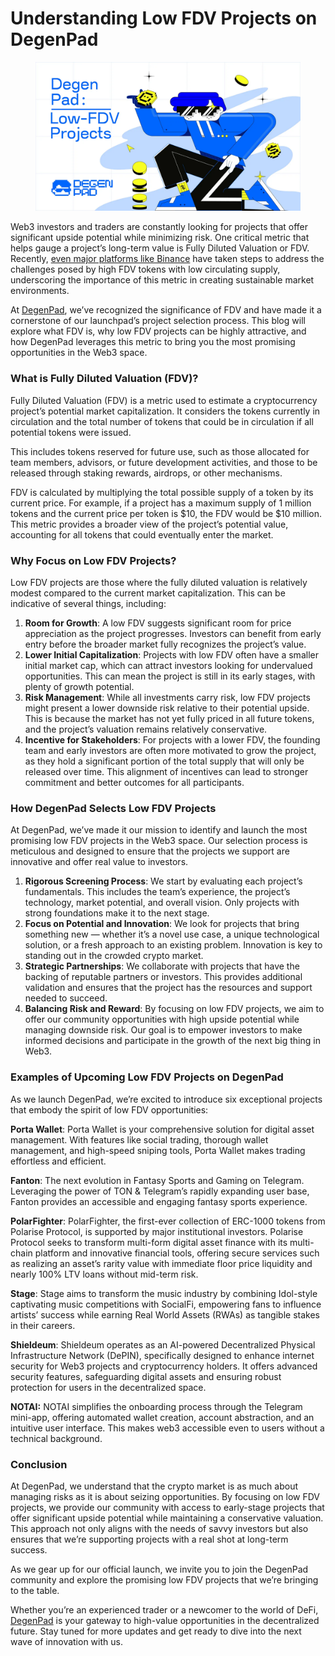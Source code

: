 # Understanding Low FDV Projects on DegenPad

<figure><img src="../../.gitbook/assets/image.png" alt=""><figcaption></figcaption></figure>

Web3 investors and traders are constantly looking for projects that offer significant upside potential while minimizing risk. One critical metric that helps gauge a project’s long-term value is Fully Diluted Valuation or FDV. Recently, [even major platforms like Binance](https://www.binance.com/en/research/analysis/low-float-and-high-fdv-how-did-we-get-here) have taken steps to address the challenges posed by high FDV tokens with low circulating supply, underscoring the importance of this metric in creating sustainable market environments.

At [DegenPad](http://degenpad.com/), we’ve recognized the significance of FDV and have made it a cornerstone of our launchpad’s project selection process. This blog will explore what FDV is, why low FDV projects can be highly attractive, and how DegenPad leverages this metric to bring you the most promising opportunities in the Web3 space.

### What is Fully Diluted Valuation (FDV)? <a href="#id-1fdb" id="id-1fdb"></a>

Fully Diluted Valuation (FDV) is a metric used to estimate a cryptocurrency project’s potential market capitalization. It considers the tokens currently in circulation and the total number of tokens that could be in circulation if all potential tokens were issued.

This includes tokens reserved for future use, such as those allocated for team members, advisors, or future development activities, and those to be released through staking rewards, airdrops, or other mechanisms.

FDV is calculated by multiplying the total possible supply of a token by its current price. For example, if a project has a maximum supply of 1 million tokens and the current price per token is $10, the FDV would be $10 million. This metric provides a broader view of the project’s potential value, accounting for all tokens that could eventually enter the market.

### Why Focus on Low FDV Projects? <a href="#d605" id="d605"></a>

Low FDV projects are those where the fully diluted valuation is relatively modest compared to the current market capitalization. This can be indicative of several things, including:

1. **Room for Growth**: A low FDV suggests significant room for price appreciation as the project progresses. Investors can benefit from early entry before the broader market fully recognizes the project’s value.
2. **Lower Initial Capitalization**: Projects with low FDV often have a smaller initial market cap, which can attract investors looking for undervalued opportunities. This can mean the project is still in its early stages, with plenty of growth potential.
3. **Risk Management**: While all investments carry risk, low FDV projects might present a lower downside risk relative to their potential upside. This is because the market has not yet fully priced in all future tokens, and the project’s valuation remains relatively conservative.
4. **Incentive for Stakeholders**: For projects with a lower FDV, the founding team and early investors are often more motivated to grow the project, as they hold a significant portion of the total supply that will only be released over time. This alignment of incentives can lead to stronger commitment and better outcomes for all participants.

### How DegenPad Selects Low FDV Projects <a href="#id-208a" id="id-208a"></a>

At DegenPad, we’ve made it our mission to identify and launch the most promising low FDV projects in the Web3 space. Our selection process is meticulous and designed to ensure that the projects we support are innovative and offer real value to investors.

1. **Rigorous Screening Process**: We start by evaluating each project’s fundamentals. This includes the team’s experience, the project’s technology, market potential, and overall vision. Only projects with strong foundations make it to the next stage.
2. **Focus on Potential and Innovation**: We look for projects that bring something new — whether it’s a novel use case, a unique technological solution, or a fresh approach to an existing problem. Innovation is key to standing out in the crowded crypto market.
3. **Strategic Partnerships**: We collaborate with projects that have the backing of reputable partners or investors. This provides additional validation and ensures that the project has the resources and support needed to succeed.
4. **Balancing Risk and Reward**: By focusing on low FDV projects, we aim to offer our community opportunities with high upside potential while managing downside risk. Our goal is to empower investors to make informed decisions and participate in the growth of the next big thing in Web3.

### Examples of Upcoming Low FDV Projects on DegenPad <a href="#id-9595" id="id-9595"></a>

As we launch DegenPad, we’re excited to introduce six exceptional projects that embody the spirit of low FDV opportunities:

**Porta Wallet**: Porta Wallet is your comprehensive solution for digital asset management. With features like social trading, thorough wallet management, and high-speed sniping tools, Porta Wallet makes trading effortless and efficient.

**Fanton**: The next evolution in Fantasy Sports and Gaming on Telegram. Leveraging the power of TON & Telegram’s rapidly expanding user base, Fanton provides an accessible and engaging fantasy sports experience.

**PolarFighter**: PolarFighter, the first-ever collection of ERC-1000 tokens from Polarise Protocol, is supported by major institutional investors. Polarise Protocol seeks to transform multi-form digital asset finance with its multi-chain platform and innovative financial tools, offering secure services such as realizing an asset’s rarity value with immediate floor price liquidity and nearly 100% LTV loans without mid-term risk.

**Stage**: Stage aims to transform the music industry by combining Idol-style captivating music competitions with SocialFi, empowering fans to influence artists’ success while earning Real World Assets (RWAs) as tangible stakes in their careers.

**Shieldeum**: Shieldeum operates as an AI-powered Decentralized Physical Infrastructure Network (DePIN), specifically designed to enhance internet security for Web3 projects and cryptocurrency holders. It offers advanced security features, safeguarding digital assets and ensuring robust protection for users in the decentralized space.

**NOTAI:** NOTAI simplifies the onboarding process through the Telegram mini-app, offering automated wallet creation, account abstraction, and an intuitive user interface. This makes web3 accessible even to users without a technical background​​​​.

### Conclusion <a href="#a8ed" id="a8ed"></a>

At DegenPad, we understand that the crypto market is as much about managing risks as it is about seizing opportunities. By focusing on low FDV projects, we provide our community with access to early-stage projects that offer significant upside potential while maintaining a conservative valuation. This approach not only aligns with the needs of savvy investors but also ensures that we’re supporting projects with a real shot at long-term success.

As we gear up for our official launch, we invite you to join the DegenPad community and explore the promising low FDV projects that we’re bringing to the table.

Whether you’re an experienced trader or a newcomer to the world of DeFi, [DegenPad](http://degenpad.com/) is your gateway to high-value opportunities in the decentralized future. Stay tuned for more updates and get ready to dive into the next wave of innovation with us.
